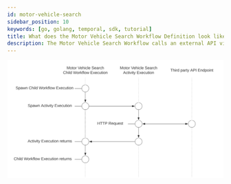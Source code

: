 ```yaml
---
id: motor-vehicle-search
sidebar_position: 10
keywords: [go, golang, temporal, sdk, tutorial]
title: What does the Motor Vehicle Search Workflow Definition look like?
description: The Motor Vehicle Search Workflow calls an external API via an Activity Execution and returns the results.
---
```


<!--SNIPSTART background-checks-motor-vehicle-workflow-definition-->
<!--SNIPEND-->

![Swim lane diagram of the State Criminal Search Child Workflow Execution](images/motor-vehicle-search-flow.svg)
